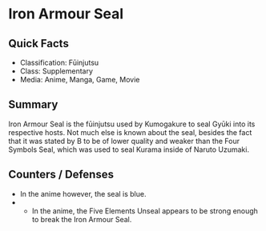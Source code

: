 # Iron Armour Seal

## Quick Facts
- Classification: Fūinjutsu
- Class: Supplementary
- Media: Anime, Manga, Game, Movie

## Summary
Iron Armour Seal is the fūinjutsu used by Kumogakure to seal Gyūki into its respective hosts. Not much else is known about the seal, besides the fact that it was stated by B to be of lower quality and weaker than the Four Symbols Seal, which was used to seal Kurama inside of Naruto Uzumaki.

## Counters / Defenses
- In the anime however, the seal is blue.
- * In the anime, the Five Elements Unseal appears to be strong enough to break the Iron Armour Seal.
